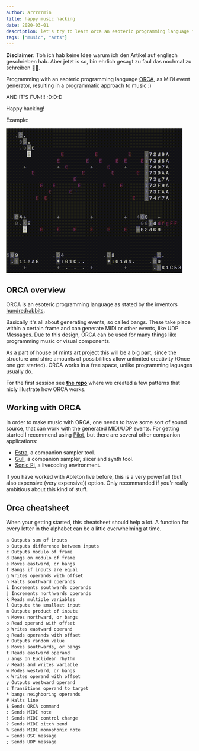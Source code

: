 ```yaml
---
author: arrrrrmin
title: happy music hacking
date: 2020-03-01
description: let's try to learn orca an esoteric programming language for controling midi/udp messages
tags: ["music", "arts"]
---
```


**Disclaimer**: Tbh ich hab keine Idee warum ich den Artikel auf englisch geschrieben hab. Aber jetzt is so, bin ehrlich gesagt zu faul das nochmal zu schreiben 🤷‍♂️.

Programming with an esoteric programming language [ORCA](https://github.com/hundredrabbits/Orca),
as MIDI event generator, resulting in a programmatic approach to music :)

AND IT'S FUN!!! :D:D:D

Happy hacking!

Example:

![example](/media/example.gif)

## ORCA overview

ORCA is an esoteric programming language as stated by the inventors [hundredrabbits](http://100r.co).

Basically it's all about generating events, so called bangs.
These take place within a certain frame and can generate MIDI or other events, like UDP Messages.
Due to this design, ORCA can be used for many things like programming music or visual components.

As a part of house of mints art project this will be a big part, since the structure and shire amounts
of possibilities allow unlimited creativity (Once one got started). ORCA works in a free space,
unlike programming laguages usually do.

For the first session see **[the repo](https://github.com/house-of-mint/happy-music-hacking/blob/master/22-12-2019-Techno/)** where we created a few patterns that nicly illustrate how ORCA works.

## Working with ORCA

In order to make music with ORCA, one needs to have some sort of sound source, that can work with the
generated MIDI/UDP events. For getting started I recommend using [Pilot](https://github.com/hundredrabbits/pilot),
but there are several other companion applications:

- [Estra](https://github.com/kyleaedwards/estra), a companion sampler tool.
- [Gull](https://github.com/qleonetti/gull), a companion sampler, slicer and synth tool.
- [Sonic Pi](https://in-thread.sonic-pi.net/t/using-orca-to-control-sonic-pi-with-osc/2381/), a livecoding environment.

If you have worked with Ableton live before, this is a very powerfull (but also expensive (very expensive)) option.
Only recommanded if you'r really ambitious about this kind of stuff.

## Orca cheatsheet

When your getting started, this cheatsheet should help a lot. A function for every letter in the alphabet
can be a little overwhelming at time.

    a Outputs sum of inputs
    b Outputs difference between inputs
    c Outputs modulo of frame
    d Bangs on modulo of frame
    e Moves eastward, or bangs
    f Bangs if inputs are equal
    g Writes operands with offset
    h Halts southward operands
    i Increments southwards operands
    j Increments northwards operands
    k Reads multiple variables
    l Outputs the smallest input
    m Outputs product of inputs
    n Moves northward, or bangs
    o Read operand with offset
    p Writes eastward operand
    q Reads operands with offset
    r Outputs random value
    s Moves southwards, or bangs
    t Reads eastward operand
    u angs on Euclidean rhythm
    v Reads and writes variable
    w Modes westward, or bangs
    x Writes operand with offset
    y Outputs westward operand
    z Transitions operand to target
    * bangs neighboring operands
    # Halts line
    $ Sends ORCA command
    : Sends MIDI note
    ! Sends MIDI control change
    ? Sends MIDI oitch bend
    % Sends MIDI monophonic note
    = Sends OSC message
    ; Sends UDP message
